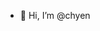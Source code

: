 - 👋 Hi, I’m @chyen

<!---
chyen/chyen is a ✨ special ✨ repository because its `README.md` (this file) appears on your GitHub profile.
You can click the Preview link to take a look at your changes.
--->
